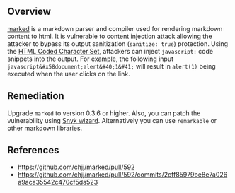 ## Overview
[marked](https://www.npmjs.com/package/marked) is a markdown parser and compiler used for rendering markdown content to html. It is vulnerable to content injection attack allowing the attacker to bypass its output sanitization (`sanitize: true`) protection. Using the [HTML Coded Character Set](https://www.w3.org/MarkUp/html-spec/html-spec_13.html#SEC13), attackers can inject `javascript:` code snippets into the output. For example, the following input `javascript&#x58document;alert&#40;1&#41;`  will result in `alert(1)` being executed when the user clicks on the link.

## Remediation
Upgrade `marked` to version 0.3.6 or higher.
Also, you can patch the vulnerability using [Snyk wizard](https://snyk.io/docs/using-snyk/#wizard). Alternatively you can use `remarkable` or other markdown libraries.

## References
- https://github.com/chjj/marked/pull/592
- https://github.com/chjj/marked/pull/592/commits/2cff85979be8e7a026a9aca35542c470cf5da523
